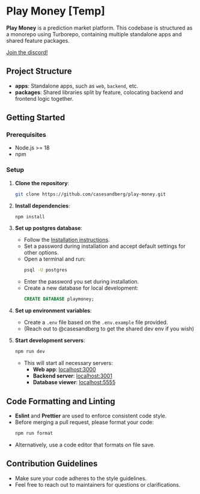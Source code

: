 # Play Money [Temp]

**Play Money** is a prediction market platform. This codebase is structured as a monorepo using Turborepo, containing multiple standalone apps and shared feature packages.

[Join the discord!](https://discord.gg/3vgjSYT3)

## Project Structure

- **apps**: Standalone apps, such as `web`, `backend`, etc.
- **packages**: Shared libraries split by feature, colocating backend and frontend logic together.

## Getting Started

### Prerequisites

- Node.js >= 18
- npm

### Setup

1. **Clone the repository**:
   ```bash
   git clone https://github.com/casesandberg/play-money.git
   ```
2. **Install dependencies**:
   ```bash
   npm install
   ```
3. **Set up postgres database**:

   - Follow the [Installation instructions](https://www.prisma.io/dataguide/postgresql/setting-up-a-local-postgresql-database).
   - Set a password during installation and accept default settings for other options.
   - Open a terminal and run:
     ```bash
     psql -U postgres
     ```
   - Enter the password you set during installation.
   - Create a new database for local development:
     ```sql
     CREATE DATABASE playmoney;
     ```

4. **Set up environment variables**:

   - Create a `.env` file based on the `.env.example` file provided.
   - (Reach out to @casesandberg to get the shared dev env if you wish)

5. **Start development servers**:
   ```bash
   npm run dev
   ```
   - This will start all necessary servers:
     - **Web app**: [localhost:3000](http://localhost:3000)
     - **Backend server**: [localhost:3001](http://localhost:3001)
     - **Database viewer**: [localhost:5555](http://localhost:5555)

## Code Formatting and Linting

- **Eslint** and **Prettier** are used to enforce consistent code style.
- Before merging a pull request, please format your code:
  ```bash
  npm run format
  ```
- Alternatively, use a code editor that formats on file save.

## Contribution Guidelines

- Make sure your code adheres to the style guidelines.
- Feel free to reach out to maintainers for questions or clarifications.
